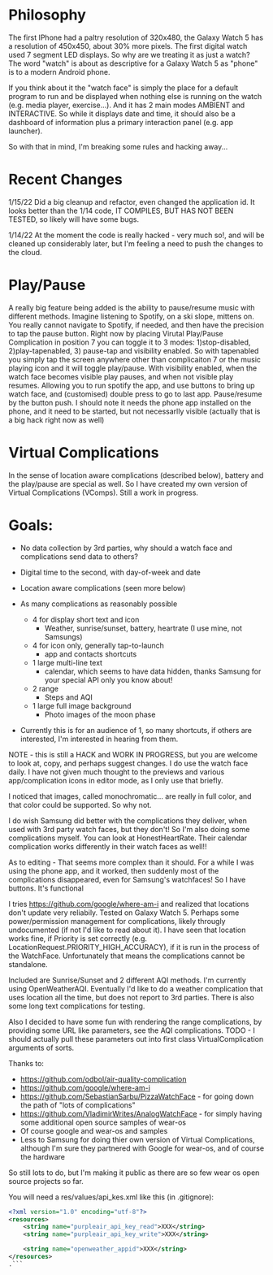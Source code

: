 # Philosophy

The first IPhone had a paltry resolution of 320x480, the Galaxy Watch 5 has a resolution of 450x450,
about 30% more pixels. The first digital watch used 7 segment LED displays. So why are we treating
it as just a watch? The word "watch" is about as descriptive for a Galaxy Watch 5 as "phone" is to a
modern Android phone.

If you think about it the "watch face" is simply the place for a default program to run and be
displayed when nothing else is running on the watch (e.g. media player, exercise...). And it has 2
main modes AMBIENT and INTERACTIVE. So while it displays date and time, it should also be a
dashboard of information plus a primary interaction panel (e.g. app launcher).

So with that in mind, I'm breaking some rules and hacking away...

# Recent Changes

1/15/22 Did a big cleanup and refactor, even changed the application id. It looks better than the
1/14 code, IT COMPILES, BUT HAS NOT BEEN TESTED, so likely will have some bugs.

1/14/22 At the moment the code is really hacked - very much so!, and will be cleaned up considerably
later, but I'm feeling a need to push the changes to the cloud.

# Play/Pause

A really big feature being added is the ability to pause/resume music with different methods.
Imagine listening to Spotify, on a ski slope, mittens on. You really cannot navigate to Spotify, if
needed, and then have the precision to tap the pause button. Right now by placing Virutal Play/Pause
Complication in position 7 you can toggle it to 3 modes: 1)stop-disabled, 2)play-tapenabled, 3)
pause-tap and visibility enabled. So with tapenabled you simply tap the screen anywhere other than
complicaiton 7 or the music playing icon and it will toggle play/pause. With visibility enabled,
when the watch face becomes visible play pauses, and when not visible play resumes. Allowing you to
run spotify the app, and use buttons to bring up watch face, and (customised) double press to go to
last app. Pause/resume by the button push. I should note it needs the phone app installed on the
phone, and it need to be started, but not necessarlly visible
(actually that is a big hack right now as well)

# Virtual Complications

In the sense of location aware complications (described below), battery and the play/pause are
special as well. So I have created my own version of Virtual Complications (VComps). Still a work in
progress.

# Goals:

* No data collection by 3rd parties, why should a watch face and complications send data to others?
* Digital time to the second, with day-of-week and date
* Location aware complications (seen more below)
* As many complications as reasonably possible
  * 4 for display short text and icon
    * Weather, sunrise/sunset, battery, heartrate (I use mine, not Samsungs)
  * 4 for icon only, generally tap-to-launch
    * app and contacts shortcuts
  * 1 large multi-line text
    * calendar, which seems to have data hidden, thanks Samsung for your special API only you know
      about!
  * 2 range
    * Steps and AQI
  * 1 large full image background
    * Photo images of the moon phase

* Currently this is for an audience of 1, so many shortcuts, if others are interested, I'm
  interested in hearing from them.

NOTE - this is still a HACK and WORK IN PROGRESS, but you are welcome to look at, copy, and perhaps
suggest changes. I do use the watch face daily. I have not given much thought to the previews and
various app/complication icons in editor mode, as I only use that briefly.

I noticed that images, called monochromatic... are really in full color, and that color could be
supported. So why not.

I do wish Samsung did better with the complications they deliver, when used with 3rd party watch
faces, but they don't! So I'm also doing some complications myself. You can look at HonestHeartRate.
Their calendar complication works differently in their watch faces as well!!

As to editing - That seems more complex than it should. For a while I was using the phone app, and
it worked, then suddenly most of the complications disappeared, even for Samsung's watchfaces! So I
have buttons. It's functional

I tries https://github.com/google/where-am-i and realized that locations don't update very
reliabily. Tested on Galaxy Watch 5. Perhaps some power/permission management for complications,
likely througly undocumented (if not I'd like to read about it). I have seen that location works
fine, if Priority is set correctly (e.g. LocationRequest.PRIORITY_HIGH_ACCURACY), if it is run in
the process of the WatchFace. Unfortunately that means the complications cannot be standalone.

Included are Sunrise/Sunset and 2 different AQI methods. I'm currently using OpenWeatherAQI.
Eventually I'd like to do a weather complication that uses location all the time, but does not
report to 3rd parties. There is also some long text complications for testing.

Also I decided to have some fun with rendering the range complications, by providing some URL like
parameters, see the AQI complications. TODO - I should actually pull these parameters out into first
class VirtualComplication arguments of sorts.

Thanks to:

* https://github.com/odbol/air-quality-complication
* https://github.com/google/where-am-i
* https://github.com/SebastianSarbu/PizzaWatchFace - for going down the path of "lots of
  complications"
* https://github.com/VladimirWrites/AnalogWatchFace - for simply having some additional open source
  samples of wear-os
* Of course google and wear-os and samples
* Less to Samsung for doing thier own version of Virtual Complications, although I'm sure they
  partnered with Google for wear-os, and of course the hardware

So still lots to do, but I'm making it public as there are so few wear os open source projects so
far.

You will need a res/values/api_kes.xml like this (in .gitignore):

```xml
<?xml version="1.0" encoding="utf-8"?>
<resources>
    <string name="purpleair_api_key_read">XXX</string>
    <string name="purpleair_api_key_write">XXX</string>

    <string name="openweather_appid">XXX</string>
</resources>
.```
